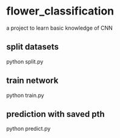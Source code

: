 # flower_classification
a project to learn basic knowledge of CNN

## split datasets
python split.py

## train network
python train.py

## prediction with saved pth
python predict.py
